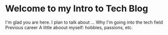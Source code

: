 # Welcome to my Intro to Tech Blog

I'm glad you are here. I plan to talk about ...
Why I'm going into the tech field
Previous career
A little aboout myself: hobbies, passions, etc. 
